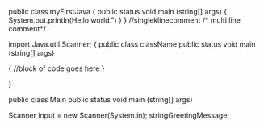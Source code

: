 public class myFirstJava {
  public status void main (string[] args)
  {
    System.out.println(Hello world.")
  }
}
//singleklinecomment
/* multi
line
comment*/

import Java.util.Scanner;
{
  public class className
  public status void main (string[] args)
  
  {
  //block of code goes here
  }
  
}

public class Main
public status void main (string[] args)

Scanner input = new Scanner(System.in);
stringGreetingMessage;


  
